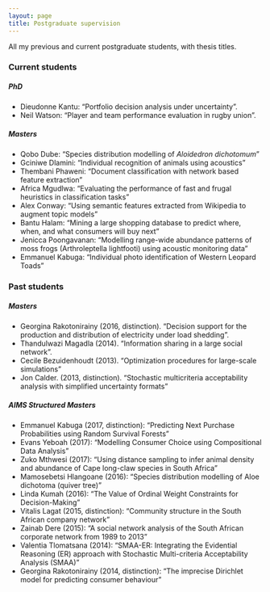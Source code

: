 ```yaml
---
layout: page
title: Postgraduate supervision
---
```


All my previous and current postgraduate students, with thesis titles.

### Current students

##### PhD

- Dieudonne Kantu: “Portfolio decision analysis under uncertainty”.
- Neil Watson: “Player and team performance evaluation in rugby union”.

##### Masters

- Qobo Dube: “Species distribution modelling of *Aloidedron dichotomum*”
- Gciniwe Dlamini: “Individual recognition of animals using acoustics”
- Thembani Phaweni: “Document classification with network based feature extraction”
- Africa Mgudlwa: “Evaluating the performance of fast and frugal heuristics in classification tasks”
- Alex Conway: “Using semantic features extracted from Wikipedia to augment topic models”
- Bantu Halam: “Mining a large shopping database to predict where, when, and what consumers will buy next”
- Jenicca Poongavanan: “Modelling range-wide abundance patterns of moss frogs (Arthroleptella lightfooti) using acoustic monitoring data”
- Emmanuel Kabuga: “Individual photo identification of Western Leopard Toads”

### Past students

##### Masters

- Georgina Rakotonirainy (2016, distinction). “Decision support for the production and distribution of electricity under load shedding”. 
- Thandulwazi Magadla (2014). “Information sharing in a large social network”.
- Cecile Bezuidenhoudt (2013). “Optimization procedures for large-scale simulations”
- Jon Calder. (2013, distinction). “Stochastic multicriteria acceptability analysis with simplified uncertainty formats” 

##### AIMS Structured Masters 

- Emmanuel Kabuga (2017, distinction): “Predicting Next Purchase Probabilities using Random Survival Forests”
- Evans Yeboah (2017): “Modelling Consumer Choice using Compositional Data Analysis”
- Zuko Mthwesi (2017): “Using distance sampling to infer animal density and abundance of Cape long-claw species in South Africa”
- Mamosebetsi Hlangoane (2016): “Species distribution modelling of Aloe dichotoma (quiver tree)”
- Linda Kumah (2016): “The Value of Ordinal Weight Constraints for Decision-Making”
- Vitalis Lagat (2015, distinction): “Community structure in the South African company network”
- Zainab Dere (2015): “A social network analysis of the South African corporate network from 1989 to 2013”
- Valentia Tlomatsana (2014): “SMAA-ER: Integrating the Evidential Reasoning (ER) approach with Stochastic Multi-criteria Acceptability Analysis (SMAA)”
- Georgina Rakotonirainy (2014, distinction): “The imprecise Dirichlet model for predicting consumer behaviour”

